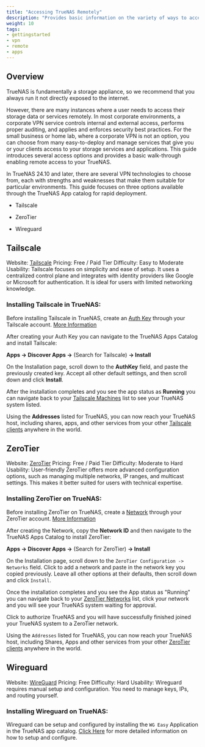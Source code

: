 ```yaml
---
title: "Accessing TrueNAS Remotely"
description: "Provides basic information on the variety of ways to access TrueNAS remotely"
weight: 10
tags:
- gettingstarted
- vpn
- remote
- apps
---
```


## Overview

TrueNAS is fundamentally a storage appliance, so we recommend that you always run it not directly exposed to the internet.

However, there are many instances where a user needs to access their storage data or services remotely. 
In most corporate environments, a corporate VPN service controls internal and external access, performs proper auditing, and applies and enforces security best practices. 
For the small business or home lab, where a corporate VPN is not an option, you can choose from many easy-to-deploy and manage services that give you or your clients access to your storage services and applications. 
This guide introduces several access options and provides a basic walk-through enabling remote access to your TrueNAS.

In TrueNAS 24.10 and later, there are several VPN technologies to choose from, each with strengths and weaknesses that make them suitable for particular environments. 
This guide focuses on three options available through the TrueNAS App catalog for rapid deployment. 

- Tailscale

- ZeroTier

- Wireguard

## Tailscale

Website: [Tailscale](https://www.tailscale.com/)
Pricing: Free / Paid Tier
Difficulty: Easy to Moderate
Usability: Tailscale focuses on simplicity and ease of setup. It uses a centralized control plane and integrates with identity providers like Google or Microsoft for authentication. It is ideal for users with limited networking knowledge.

### Installing Tailscale in TrueNAS:

Before installing Tailscale in TrueNAS, create an [Auth Key](https://login.tailscale.com/admin/settings/keys) through your Tailscale account. [More Information](https://tailscale.com/kb/1085/auth-keys)

After creating your Auth Key you can navigate to the TrueNAS Apps Catalog and install Tailscale:

**Apps -> Discover Apps ->** (Search for Tailscale) **-> Install**

On the Installation page, scroll down to the **AuthKey** field, and paste the previously created key. Accept all other default settings, and then scroll down and click **Install**.

After the installation completes and you see the app status as **Running** you can navigate back to your [Tailscale Machines](https://login.tailscale.com/admin/machines) list to see your TrueNAS system listed.

Using the **Addresses**  listed for TrueNAS, you can now reach your TrueNAS host, including shares, apps, and other services from your other [Tailscale clients](https://tailscale.com/download) anywhere in the world. 



## ZeroTier

Website: [ZeroTier](https://www.zerotier.com/)
Pricing: Free / Paid Tier
Difficulty: Moderate to Hard
Usability: User-friendly ZeroTier offers more advanced configuration options, such as managing multiple networks, IP ranges, and multicast settings. This makes it better suited for users with technical expertise.

### Installing ZeroTier on TrueNAS:

Before installing ZeroTier on TrueNAS, create a [Network](https://my.zerotier.com/network) through your ZeroTier account. [More Information](https://docs.zerotier.com/start)

After creating the Network, copy the **Network ID** and then navigate to the TrueNAS Apps Catalog to install ZeroTier:

**Apps -> Discover Apps ->** (Search for ZeroTier) **-> Install**

On the Installation page, scroll down to the `ZeroTier Configuration -> Networks` field. Click to add a network and paste in the network key you copied previously. Leave all other options at their defaults, then scroll down and click `Install`.

Once the installation completes and you see the App status as "Running" you can navigate back to your [ZeroTier Networks](https://my.zerotier.com/networks) list, click your network and you will see your TrueNAS system waiting for approval.

Click to authorize TrueNAS and you will have successfully finished joined your TrueNAS system to a ZeroTier network.

Using the `Addresses` listed for TrueNAS, you can now reach your TrueNAS host, including Shares, Apps and other services from your other [ZeroTier clients](https://www.zerotier.com/download/) anywhere in the world. 



## Wireguard

Website: [WireGuard](https://www.wireguard.com)
Pricing: Free
Difficulty: Hard
Usability: Wireguard requires manual setup and configuration. You need to manage keys, IPs, and routing yourself.

### Installing Wireguard on TrueNAS:

Wireguard can be setup and configured by installing the `WG Easy` Application in the TrueNAS app catalog. [Click Here](https://www.truenas.com/docs/truenasapps/stableapps/installwgeasyapp/) for more detailed information on how to setup and configure.
